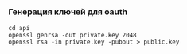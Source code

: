 ### Генерация ключей для oauth
```
cd api
openssl genrsa -out private.key 2048
openssl rsa -in private.key -pubout > public.key